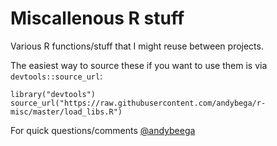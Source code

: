 Miscallenous R stuff
===

Various R functions/stuff that I might reuse between projects. 

The easiest way to source these if you want to use them is via `devtools::source_url`:

```
library("devtools")
source_url("https://raw.githubusercontent.com/andybega/r-misc/master/load_libs.R")
```

For quick questions/comments [@andybeega](https://twitter.com/andybeega)

